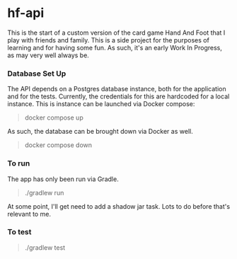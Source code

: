 # hf-api
This is the start of a custom version of the card game Hand And Foot that I
play with friends and family. This is a side project for the purposes of learning
and for having some fun. As such, it's an early Work In Progress, as may very 
well always be.

### Database Set Up
The API depends on a Postgres database instance, both for the application and for
the tests. Currently, the credentials for this are hardcoded for a local instance. 
This is instance can be launched via Docker compose:
>docker compose up

As such, the database can be brought down via Docker as well.
> docker compose down

### To run
The app has only been run via Gradle.
> ./gradlew run

At some point, I'll get need to add a shadow jar task. Lots to do before that's
relevant to me.

### To test
> ./gradlew test


